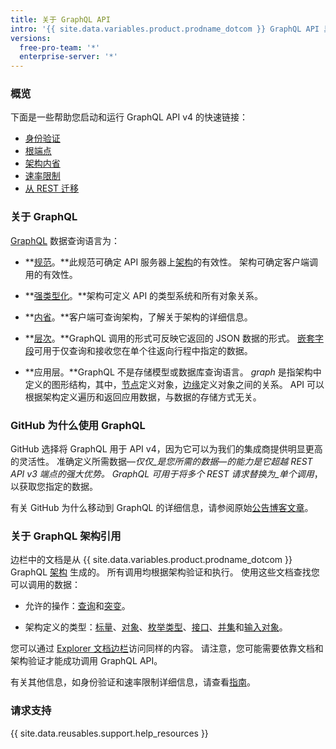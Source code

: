 ```yaml
---
title: 关于 GraphQL API
intro: '{{ site.data.variables.product.prodname_dotcom }} GraphQL API 具有灵活性，而且能够准确定义您要获取的数据。'
versions:
  free-pro-team: '*'
  enterprise-server: '*'
---
```


### 概览

下面是一些帮助您启动和运行 GraphQL API v4 的快速链接：

* [身份验证](/v4/guides/forming-calls/#authenticating-with-graphql)
* [根端点](/v4/guides/forming-calls/#the-graphql-endpoint)
* [架构内省](/v4/guides/intro-to-graphql/#discovering-the-graphql-api)
* [速率限制](/v4/guides/resource-limitations/)
* [从 REST 迁移](/v4/guides/migrating-from-rest)

### 关于 GraphQL

[GraphQL](https://graphql.github.io/) 数据查询语言为：

* **[规范](https://graphql.github.io/graphql-spec/June2018/)。**此规范可确定 API 服务器上[架构](/v4/guides/intro-to-graphql#schema)的有效性。 架构可确定客户端调用的有效性。

* **[强类型化](#about-the-graphql-schema-reference)。**架构可定义 API 的类型系统和所有对象关系。

* **[内省](/v4/guides/intro-to-graphql#discovering-the-graphql-api)。**客户端可查询架构，了解关于架构的详细信息。

* **[层次](/v4/guides/forming-calls)。**GraphQL 调用的形式可反映它返回的 JSON 数据的形式。 [嵌套字段](/v4/guides/migrating-from-rest/#example-nesting)可用于仅查询和接收您在单个往返向行程中指定的数据。

* **应用层。**GraphQL 不是存储模型或数据库查询语言。 _graph_ 是指架构中定义的图形结构，其中，[节点](/v4/guides/intro-to-graphql#node)定义对象，[边缘](/v4/guides/intro-to-graphql#edge)定义对象之间的关系。 API 可以根据架构定义遍历和返回应用数据，与数据的存储方式无关。

### GitHub 为什么使用 GraphQL

GitHub 选择将 GraphQL 用于 API v4，因为它可以为我们的集成商提供明显更高的灵活性。 准确定义所需数据&mdash;_仅仅_是您所需的数据&mdash;的能力是它超越 REST API v3 端点的强大优势。 GraphQL 可用于将多个 REST 请求替换为_单个调用_，以获取您指定的数据。

有关 GitHub 为什么移动到 GraphQL 的详细信息，请参阅原始[公告博客文章](https://githubengineering.com/the-github-graphql-api/)。

### 关于 GraphQL 架构引用

边栏中的文档是从 {{ site.data.variables.product.prodname_dotcom }} GraphQL [架构](/v4/guides/intro-to-graphql/#discovering-the-graphql-api) 生成的。 所有调用均根据架构验证和执行。 使用这些文档查找您可以调用的数据：

* 允许的操作：[查询](/v4/query)和[突变](/v4/mutation)。

* 架构定义的类型：[标量](/v4/scalar)、[对象](/v4/object)、[枚举类型](/v4/enum)、[接口](/v4/interface)、[并集](/v4/union)和[输入对象](/v4/input_object)。

您可以通过 [Explorer 文档边栏](/v4/guides/using-the-explorer#accessing-the-sidebar-docs)访问同样的内容。 请注意，您可能需要依靠文档和架构验证才能成功调用 GraphQL API。

有关其他信息，如身份验证和速率限制详细信息，请查看[指南](/v4/guides)。

### 请求支持

{{ site.data.reusables.support.help_resources }}
